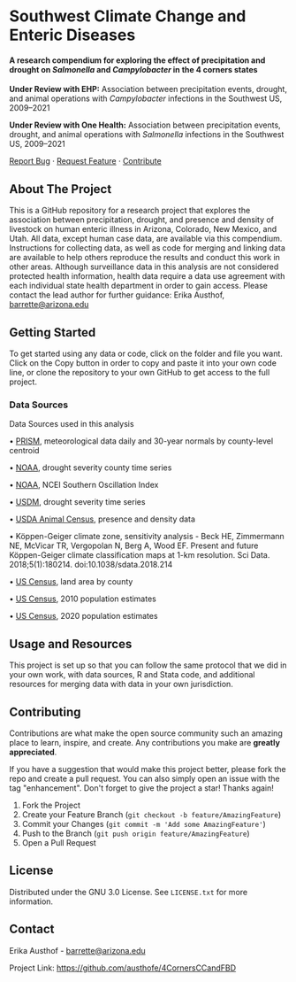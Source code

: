 # Southwest Climate Change and Enteric Diseases

#### A research compendium for exploring the effect of precipitation and drought on _Salmonella_ and _Campylobacter_ in the 4 corners states

**Under Review with EHP:** Association between precipitation events, drought, and animal operations with _Campylobacter_ infections in the Southwest US, 2009–2021

**Under Review with One Health:** Association between precipitation events, drought, and animal operations with _Salmonella_ infections in the Southwest US, 2009–2021
 

[Report Bug](https://github.com/austhofe/4CornersCCandFBD/issues) · [Request Feature](https://github.com/austhofe/4CornersCCandFBD/issues) · [Contribute](https://github.com/austhofe/4CornersCCandFBD/pulls)

## About The Project

This is a GitHub repository for a research project that explores the association between precipitation, drought, and presence and density of livestock on human enteric illness in Arizona, Colorado, New Mexico, and Utah. All data, except human case data, are available via this compendium. Instructions for collecting data, as well as code for merging and linking data are available to help others reproduce the results and conduct this work in other areas. Although surveillance data in this analysis are not considered protected health information, health data require a data use agreement with each individual state health department in order to gain access. Please contact the lead author for further guidance: Erika Austhof, [barrette\@arizona.edu](mailto:barrette@arizona.edu)

## Getting Started

To get started using any data or code, click on the folder and file you want. Click on the Copy button in order to copy and paste it into your own code line, or clone the repository to your own GitHub to get access to the full project.

### Data Sources
Data Sources used in this analysis

•	[PRISM](https://prism.oregonstate.edu/explorer/), meteorological data daily and 30-year normals by county-level centroid 

•	[NOAA](https://www.ncei.noaa.gov/access/monitoring/climate-at-a-glance/county/time-series), drought severity county time series

•	[NOAA](https://www.ncei.noaa.gov/access/monitoring/enso/soi), NCEI Southern Oscillation Index

•	[USDM](https://droughtmonitor.unl.edu/dmData/Timeseries.aspx), drought severity time series

•	[USDA Animal Census](https://www.nass.usda.gov/Data_and_Statistics/County_Data_Files/Livestock_County_Estimates/index.php), presence and density data

•	Köppen-Geiger climate zone, sensitivity analysis
        - Beck HE, Zimmermann NE, McVicar TR, Vergopolan N, Berg A, Wood EF. Present and future Köppen-Geiger climate classification maps at 1-km resolution. Sci Data. 2018;5(1):180214. doi:10.1038/sdata.2018.214
        
•	[US Census](https://www.census.gov/geographies/reference-files/time-series/geo/gazetteer-files.html), land area by county

•	[US Census](https://www.census.gov/data/datasets/time-series/demo/popest/2010s-counties-total.html), 2010 population estimates

•	[US Census](https://www.census.gov/data/datasets/time-series/demo/popest/2020s-counties-total.html), 2020 population estimates


## Usage and Resources

This project is set up so that you can follow the same protocol that we did in your own work, with data sources, R and Stata code, and additional resources for merging data with data in your own jurisdiction.

## Contributing

Contributions are what make the open source community such an amazing place to learn, inspire, and create. Any contributions you make are **greatly appreciated**.

If you have a suggestion that would make this project better, please fork the repo and create a pull request. You can also simply open an issue with the tag "enhancement". Don't forget to give the project a star! Thanks again!

1.  Fork the Project
2.  Create your Feature Branch (`git checkout -b feature/AmazingFeature`)
3.  Commit your Changes (`git commit -m 'Add some AmazingFeature'`)
4.  Push to the Branch (`git push origin feature/AmazingFeature`)
5.  Open a Pull Request

## License

Distributed under the GNU 3.0 License. See `LICENSE.txt` for more information.

## Contact

Erika Austhof - [barrette\@arizona.edu](mailto:barrette@arizona.edu)

Project Link: <https://github.com/austhofe/4CornersCCandFBD>
